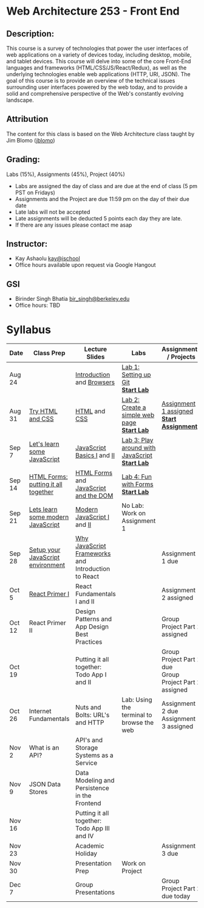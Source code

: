 # Web Architecture 253 - Front End

## Description:
This course is a survey of technologies that power the user interfaces of web applications on a variety of devices today, including desktop, mobile, and tablet devices. This course will delve into some of the core Front-End languages and frameworks  (HTML/CSS/JS/React/Redux), as well as the underlying technologies enable web applications (HTTP, URI, JSON). The goal of this course is to provide an overview of the technical issues surrounding user interfaces powered by the web today, and to provide a solid and comprehensive perspective of the Web's constantly evolving landscape.

## Attribution
The content for this class is based on the Web Architecture class taught by Jim Blomo ([jblomo](https://github.com/jblomo))

## Grading:
Labs (15%), Assignments (45%), Project (40%)
 - Labs are assigned the day of class and are due at the end of class (5 pm PST on Fridays)
 - Assignments and the Project are due 11:59 pm on the day of their due date
 - Late labs will not be accepted
 - Late assignments will be deducted 5 points each day they are late.
 - If there are any issues please contact me asap

## Instructor:
 - Kay Ashaolu <kay@ischool>
 - Office hours available upon request via Google Hangout

## GSI
 - Birinder Singh Bhatia <bir_singh@berkeley.edu>
 - Office hours: TBD

# Syllabus

|  Date |  Class Prep | Lecture Slides | Labs | Assignments / Projects |
|---|---|---|---|---|
| Aug 24 | | [Introduction](https://kayashaolu.github.io/webarch/html/l-introduction.html) and [Browsers](https://kayashaolu.github.io/webarch/html/l-what-is-a-web-browser.html) | [Lab 1: Setting up Git](https://github.com/kayashaolu/lab-setting-up-git)<br />[**Start Lab**](https://classroom.github.com/a/JyWnYJ3a)| |
| Aug 31 | [Try HTML and CSS](https://kayashaolu.github.io/webarch/html/p-try-html-css.html) | [HTML](https://kayashaolu.github.io/webarch/html/l-intro-to-html.html) and [CSS](https://kayashaolu.github.io/webarch/html/l-intro-to-css.html) | [Lab 2: Create a simple web page](https://github.com/kayashaolu/lab-create-first-website)<br /> [**Start Lab**](https://classroom.github.com/a/boQhpkyW) |  [Assignment 1 assigned](https://github.com/kayashaolu/assign-create-static-website)<br />[**Start Assignment**](https://classroom.github.com/a/9OU-SpvQ) |
| Sep 7 | [Let's learn some JavaScript](https://kayashaolu.github.io/webarch/html/p-try-javascript.html) | [JavaScript Basics I](https://kayashaolu.github.io/webarch/html/l-javascript-basics-1.html) and [II](https://kayashaolu.github.io/webarch/html/l-javascript-basics-2.html) | [Lab 3: Play around with JavaScript](https://github.com/kayashaolu/lab-play-around-with-javascript)<br />[**Start Lab**](https://classroom.github.com/a/zlwGQJyg)| |
| Sep 14 | [HTML Forms: putting it all together](https://kayashaolu.github.io/webarch/html/p-html-forms.html) | [HTML Forms](https://kayashaolu.github.io/webarch/html/l-html-forms.html) and [JavaScript and the DOM](https://kayashaolu.github.io/webarch/html/l-javascript-and-the-dom.html) | [Lab 4: Fun with Forms](https://github.com/kayashaolu/lab-fun-with-forms)<br />[**Start Lab**](https://classroom.github.com/a/Sz3mqGt-)| |
| Sep 21 | [Lets learn some modern JavaScript](https://kayashaolu.github.io/webarch/html/p-modern-javascript.html) | [Modern JavaScript I](https://kayashaolu.github.io/webarch/html/l-modern-javascript-1.html) and [II](https://kayashaolu.github.io/webarch/html/l-modern-javascript-2.html) | No Lab: Work on Assignment 1 | |
| Sep 28 | [Setup your JavaScript environment](https://github.com/kayashaolu/webarch/blob/master/md/w-setup-react-environment.md) | [Why JavaScript Frameworks](https://kayashaolu.github.io/webarch/html/l-why-javascript-frameworks.html) and Introduction to React  | |Assignment 1 due|
| Oct 5 | [React Primer I](https://github.com/kayashaolu/webarch/blob/master/md/w-react-primer-1.md) | React Fundamentals I and II | <br /> | Assignment 2 assigned |
| Oct 12 | React Primer II  | Design Patterns and App Design Best Practices |  |  Group Project Part 1 assigned<br /> |
| Oct 19 |  | Putting it all together: Todo App I and II  |  |  Group Project Part 1 due<br />Group Project Part 2 assigned |
| Oct 26 | Internet Fundamentals | Nuts and Bolts: URL's and HTTP | Lab: Using the terminal to browse the web <br />  |Assignment 2 due<br />Assignment 3 assigned |
| Nov 2 |  What is an API? | API's and Storage Systems as a Service | | |
| Nov 9 | JSON Data Stores | Data Modeling and Persistence in the Frontend  |  | |
| Nov 16 |  |  Putting it all together: Todo App III and IV   | | |
| Nov 23 | | Academic Holiday | | Assignment 3 due |
| Nov 30 | | Presentation Prep | Work on Project | |
| Dec 7 | | Group Presentations | | Group Project Part 2 due today |
